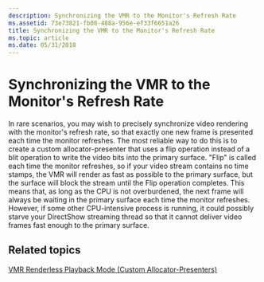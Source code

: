 ```yaml
---
description: Synchronizing the VMR to the Monitor's Refresh Rate
ms.assetid: 73e73821-fb08-488a-956e-ef33f6651a26
title: Synchronizing the VMR to the Monitor's Refresh Rate
ms.topic: article
ms.date: 05/31/2018
---
```


# Synchronizing the VMR to the Monitor's Refresh Rate

In rare scenarios, you may wish to precisely synchronize video rendering with the monitor's refresh rate, so that exactly one new frame is presented each time the monitor refreshes. The most reliable way to do this is to create a custom allocator-presenter that uses a flip operation instead of a blit operation to write the video bits into the primary surface. "Flip" is called each time the monitor refreshes, so if your video stream contains no time stamps, the VMR will render as fast as possible to the primary surface, but the surface will block the stream until the Flip operation completes. This means that, as long as the CPU is not overburdened, the next frame will always be waiting in the primary surface each time the monitor refreshes. However, if some other CPU-intensive process is running, it could possibly starve your DirectShow streaming thread so that it cannot deliver video frames fast enough to the primary surface.

## Related topics

<dl> <dt>

[VMR Renderless Playback Mode (Custom Allocator-Presenters)](vmr-renderless-playback-mode--custom-allocator-presenters.md)
</dt> </dl>

 

 



